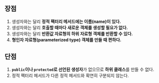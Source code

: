 ## 장점  

 1. 생성자와는 달리 **정적 팩터리 메서드에는 이름(name)이 있다.**  
 2. 생성자와는 달리 **호출할 때마다 새로운 객체를 생성할 필요가 없다.**  
 3. 생성자와는 달리 **반환값 자료형의 하위 자료형 객체를 반환할 수 있다.**  
 4. **형인자 자료형(parameterized type) 객체를 만들 때 편하다.** 

## 단점  

 1. **`public`이나 `protected`로 선언된 생성자**가 없으므로 **하위 클래스**를 만들 수 없다.  
 2. 정적 팩터리 메서드가 다른 정적 메서드와 확연히 구분되지 않는다.

